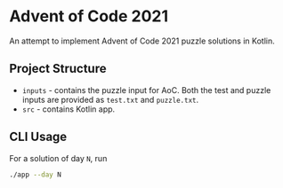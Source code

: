 # Advent of Code 2021

An attempt to implement Advent of Code 2021 puzzle solutions in Kotlin.

## Project Structure
* `inputs` - contains the puzzle input for AoC. Both the test and puzzle
inputs are provided as `test.txt` and `puzzle.txt`.
* `src` - contains Kotlin app.

## CLI Usage

For a solution of day `N`, run

```bash
./app --day N
```

